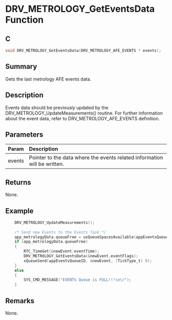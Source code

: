 # DRV_METROLOGY_GetEventsData Function

## C

```c
void DRV_METROLOGY_GetEventsData(DRV_METROLOGY_AFE_EVENTS * events);
```

## Summary

Gets the last metrology AFE events data.

## Description

Events data should be previously updated by the DRV_METROLOGY_UpdateMeasurements() routine.
For further information about the event data, refer to DRV_METROLOGY_AFE_EVENTS definition.

## Parameters

| Param | Description |
|:----- |:----------- |
| events | Pointer to the data where the events related information will be written. |

## Returns

None.

## Example

```c
    DRV_METROLOGY_UpdateMeasurements();
            
    /* Send new Events to the Events Task */
    app_metrologyData.queueFree = uxQueueSpacesAvailable(appEventsQueueID);
    if (app_metrologyData.queueFree)
    {
        RTC_TimeGet(&newEvent.eventTime);
        DRV_METROLOGY_GetEventsData(&newEvent.eventFlags);
        xQueueSend(appEventsQueueID, &newEvent, (TickType_t) 0);
    }
    else
    {
        SYS_CMD_MESSAGE("EVENTS Queue is FULL!!!\n\r");
    }
```

## Remarks

None.

